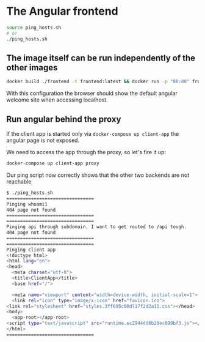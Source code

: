 # The Angular frontend

```bash
source ping_hosts.sh
# or
./ping_hosts.sh
```

## The image itself can be run independently of the other images
```bash
docker build ./frontend -t frontend:latest && docker run -p "80:80" frontend:latest
```
With this configuration the browser should show the default angular welcome site when accessing localhost.

## Run angular behind the proxy
If the client app is started only via `docker-compose up client-app` the angular page is not exposed.

We need to access the app through the proxy, so let's fire it up:
```bash
docker-compose up client-app proxy
```

Our ping script now correctly shows that the other two backends are not reachable
```bash
$ ./ping_hosts.sh
================================
Pinging whoami1
404 page not found
================================
================================
Pinging api through subdomain. I want to get routed to /api tough.
404 page not found
================================
================================
Pinging client app
<!doctype html>
<html lang="en">
<head>
  <meta charset="utf-8">
  <title>ClientApp</title>
  <base href="/">

  <meta name="viewport" content="width=device-width, initial-scale=1">
  <link rel="icon" type="image/x-icon" href="favicon.ico">
<link rel="stylesheet" href="styles.3ff695c00d717f2d2a11.css"></head>
<body>
  <app-root></app-root>
<script type="text/javascript" src="runtime.ec2944dd8b20ec099bf3.js"></script><script type="text/javascript" src="polyfills.1ef83d22ada557f4a131.js"></script><script type="text/javascript" src="main.b6ed7d20dc442226f609.js"></script></body>
</html>
================================
```
